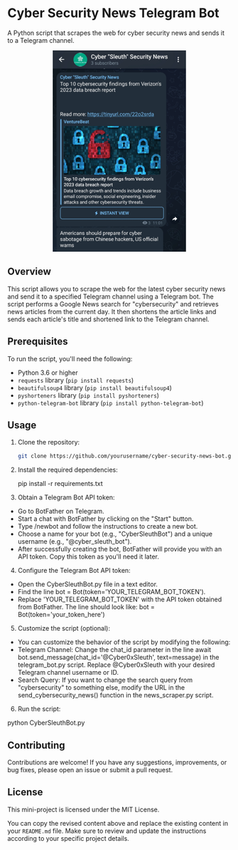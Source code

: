 # Cyber Security News Telegram Bot

A Python script that scrapes the web for cyber security news and sends it to a Telegram channel.

<div style="text-align: center;">
  <img src="telegram_channel.jpg" alt="A cyber security news channel in Telegram." width="300">
</div>

## Overview

This script allows you to scrape the web for the latest cyber security news and send it to a specified Telegram channel using a Telegram bot. The script performs a Google News search for "cybersecurity" and retrieves news articles from the current day. It then shortens the article links and sends each article's title and shortened link to the Telegram channel.

## Prerequisites

To run the script, you'll need the following:

- Python 3.6 or higher
- `requests` library (`pip install requests`)
- `beautifulsoup4` library (`pip install beautifulsoup4`)
- `pyshorteners` library (`pip install pyshorteners`)
- `python-telegram-bot` library (`pip install python-telegram-bot`)

## Usage

1. Clone the repository:

   ```bash
   git clone https://github.com/yourusername/cyber-security-news-bot.git

2. Install the required dependencies:

   pip install -r requirements.txt

3. Obtain a Telegram Bot API token:

  - Go to BotFather on Telegram.
  - Start a chat with BotFather by clicking on the "Start" button.
  - Type /newbot and follow the instructions to create a new bot.
  - Choose a name for your bot (e.g., "CyberSleuthBot") and a unique username (e.g., "@cyber_sleuth_bot").
  - After successfully creating the bot, BotFather will provide you with an API token. Copy this token as you'll need it later.

4. Configure the Telegram Bot API token:

  - Open the CyberSleuthBot.py file in a text editor.
  - Find the line bot = Bot(token='YOUR_TELEGRAM_BOT_TOKEN').
  - Replace 'YOUR_TELEGRAM_BOT_TOKEN' with the API token obtained from BotFather. The line should look like: bot = Bot(token='your_token_here')

5. Customize the script (optional):

  - You can customize the behavior of the script by modifying the following:
  - Telegram Channel: Change the chat_id parameter in the line await bot.send_message(chat_id='@Cyber0xSleuth', text=message) in the telegram_bot.py script. Replace @Cyber0xSleuth with your desired Telegram channel username or ID.
  - Search Query: If you want to change the search query from "cybersecurity" to something else, modify the URL in the send_cybersecurity_news() function in the news_scraper.py script.

6. Run the script:

python CyberSleuthBot.py

## Contributing

Contributions are welcome! If you have any suggestions, improvements, or bug fixes, please open an issue or submit a pull request.

## License

This mini-project is licensed under the MIT License. 

You can copy the revised content above and replace the existing content in your `README.md` file. Make sure to review and update the instructions according to your specific project details.
